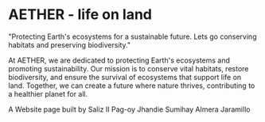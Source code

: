 # **AETHER - life on land**

"Protecting Earth's ecosystems for a sustainable future. Lets go conserving habitats and preserving biodiversity."

At AETHER, we are dedicated to protecting Earth's ecosystems and promoting sustainability. Our mission is to conserve vital habitats, restore biodiversity, and ensure the survival of ecosystems that support life on land. Together, we can create a future where nature thrives, contributing to a healthier planet for all.

A Website page built by
Saliz II Pag-oy
Jhandie Sumihay
Almera Jaramillo